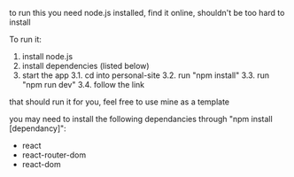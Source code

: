 to run this you need node.js installed, find it online, shouldn't be too hard to install

To run it:
1. install node.js
2. install dependencies (listed below)
3. start the app
3.1. cd into personal-site
3.2. run "npm install"
3.3. run "npm run dev"
3.4. follow the link

that should run it for you, feel free to use mine as a template

you may need to install the following dependancies through "npm install [dependancy]":
 - react
 - react-router-dom
 - react-dom
